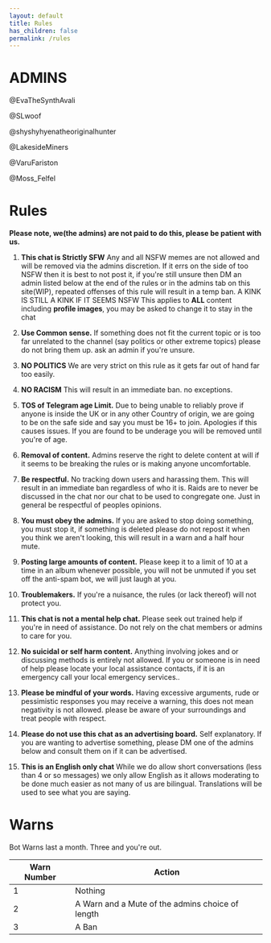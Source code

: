 ```yaml
---
layout: default
title: Rules
has_children: false
permalink: /rules
---
```

# ADMINS

@EvaTheSynthAvali 

@SLwoof

@shyshyhyenatheoriginalhunter

@LakesideMiners 

@VaruFariston 

@Moss_Felfel

# Rules

**Please note, we(the admins) are not paid to do this, please be patient with us.**

1. **This chat is Strictly SFW**
Any and all NSFW memes are not allowed and will be removed via the admins discretion.
If it errs on the side of too NSFW then it is best to not post it, if you're still unsure then DM an admin listed below at the end of the rules or in the admins tab on this site(WIP), repeated offenses of this rule will result in a temp ban.
A KINK IS STILL A KINK IF IT SEEMS NSFW
This applies to **ALL** content including **profile images**, you may be asked to change it to stay in the chat

2. **Use Common sense.**
If something does not fit the current topic or is too far unrelated to the channel (say politics or other extreme topics) please do not bring them up. ask an admin if you're unsure.

3. **NO POLITICS**
We are very strict on this rule as it gets far out of hand far too easily. 

4. **NO RACISM**
This will result in an immediate ban. no exceptions.

5. **TOS of Telegram age Limit.**
Due to being unable to reliably prove if anyone is inside the UK or in any other Country of origin, we are going to be on the safe side and say you must be 16+ to join. Apologies if this causes issues.
If you are found to be underage you will be removed until you're of age.


6. **Removal of content.**
Admins reserve the right to delete content at will if it seems to be breaking the rules or is making anyone uncomfortable.

7. **Be respectful.**
No tracking down users and harassing them. This will result in an immediate ban regardless of who it is. 
Raids are to never be discussed in the chat nor our chat to be used to congregate one.
Just in general be respectful of peoples opinions. 

8. **You must obey the admins.**
If you are asked to stop doing something, you must stop it, if something is deleted please do not repost it when you think we aren't looking, this will result in a warn and a half hour mute.

9. **Posting large amounts of content.**
Please keep it to a limit of 10 at a time in an album whenever possible, you will not be unmuted if you set off the anti-spam bot, we will just laugh at you.

10. **Troublemakers.**
If you're a nuisance, the rules (or lack thereof) will not protect you.
 

11. **This chat is not a mental help chat.**
Please seek out trained help if you're in need of assistance. Do not rely on the chat members or admins to care for you.

12. **No suicidal or self harm content.**
Anything involving jokes and or discussing methods is entirely not allowed. If you or someone is in need of help please locate your local assistance contacts, if it is an emergency call your local emergency services..

13. **Please be mindful of your words.**
Having excessive arguments, rude or pessimistic responses you may receive a warning, this does not mean negativity is not allowed.
please be aware of your surroundings and treat people with respect.

14. **Please do not use this chat as an advertising board.**
Self explanatory. If you are wanting to advertise something, please DM one of the admins below and consult them on if it can be advertised.

15. **This is an English only chat**
While we do allow short conversations (less than 4 or so messages) we only allow English as it allows moderating to be done much easier as not many of us are bilingual. Translations will be used to see what you are saying. 

# Warns
Bot Warns last a month. Three and you're out.

| Warn Number | Action                                           |
|-------------|--------------------------------------------------|
| 1           | Nothing                                          |
| 2           | A Warn and a Mute of the admins choice of length |
| 3           | A Ban                                            |
